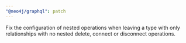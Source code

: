 ```yaml
---
"@neo4j/graphql": patch
---
```


Fix the configuration of nested operations when leaving a type with only relationships with no nested delete, connect or disconnect operations.
